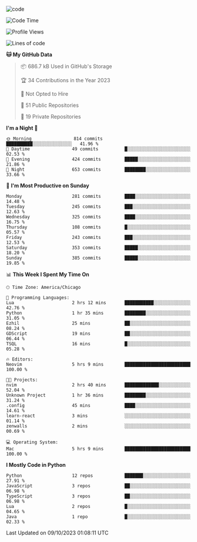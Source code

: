 
<!--
**liuyaanng/liuyaanng** is a ✨ _special_ ✨ repository because its `README.md` (this file) appears on your GitHub profile.

Here are some ideas to get you started:

- 🔭 I’m currently working on ...
- 🌱 I’m currently learning ...
- 👯 I’m looking to collaborate on ...
- 🤔 I’m looking for help with ...
- 💬 Ask me about ...
- 📫 How to reach me: ...
- 😄 Pronouns: ...
- ⚡ Fun fact: ...
-->


![code](https://cdn.jsdelivr.net/gh/liuyaanng/liuyaanng@1.0/code.gif) 

<!--START_SECTION:waka-->
![Code Time](http://img.shields.io/badge/Code%20Time-254%20hrs%2049%20mins-blue)

![Profile Views](http://img.shields.io/badge/Profile%20Views-7-blue)

![Lines of code](https://img.shields.io/badge/From%20Hello%20World%20I%27ve%20Written-14.4%20million%20lines%20of%20code-blue)

**🐱 My GitHub Data** 

> 📦 686.7 kB Used in GitHub's Storage 
 > 
> 🏆 34 Contributions in the Year 2023
 > 
> 🚫 Not Opted to Hire
 > 
> 📜 51 Public Repositories 
 > 
> 🔑 19 Private Repositories 
 > 
**I'm a Night 🦉** 

```text
🌞 Morning                814 commits         ██████████░░░░░░░░░░░░░░░   41.96 % 
🌆 Daytime                49 commits          █░░░░░░░░░░░░░░░░░░░░░░░░   02.53 % 
🌃 Evening                424 commits         █████░░░░░░░░░░░░░░░░░░░░   21.86 % 
🌙 Night                  653 commits         ████████░░░░░░░░░░░░░░░░░   33.66 % 
```
📅 **I'm Most Productive on Sunday** 

```text
Monday                   281 commits         ████░░░░░░░░░░░░░░░░░░░░░   14.48 % 
Tuesday                  245 commits         ███░░░░░░░░░░░░░░░░░░░░░░   12.63 % 
Wednesday                325 commits         ████░░░░░░░░░░░░░░░░░░░░░   16.75 % 
Thursday                 108 commits         █░░░░░░░░░░░░░░░░░░░░░░░░   05.57 % 
Friday                   243 commits         ███░░░░░░░░░░░░░░░░░░░░░░   12.53 % 
Saturday                 353 commits         █████░░░░░░░░░░░░░░░░░░░░   18.20 % 
Sunday                   385 commits         █████░░░░░░░░░░░░░░░░░░░░   19.85 % 
```


📊 **This Week I Spent My Time On** 

```text
🕑︎ Time Zone: America/Chicago

💬 Programming Languages: 
Lua                      2 hrs 12 mins       ███████████░░░░░░░░░░░░░░   42.76 % 
Python                   1 hr 35 mins        ████████░░░░░░░░░░░░░░░░░   31.05 % 
Ezhil                    25 mins             ██░░░░░░░░░░░░░░░░░░░░░░░   08.24 % 
GDScript                 19 mins             ██░░░░░░░░░░░░░░░░░░░░░░░   06.44 % 
TSQL                     16 mins             █░░░░░░░░░░░░░░░░░░░░░░░░   05.28 % 

🔥 Editors: 
Neovim                   5 hrs 9 mins        █████████████████████████   100.00 % 

🐱‍💻 Projects: 
nvim                     2 hrs 40 mins       █████████████░░░░░░░░░░░░   52.04 % 
Unknown Project          1 hr 36 mins        ████████░░░░░░░░░░░░░░░░░   31.24 % 
.config                  45 mins             ████░░░░░░░░░░░░░░░░░░░░░   14.61 % 
learn-react              3 mins              ░░░░░░░░░░░░░░░░░░░░░░░░░   01.14 % 
zenwalls                 2 mins              ░░░░░░░░░░░░░░░░░░░░░░░░░   00.69 % 

💻 Operating System: 
Mac                      5 hrs 9 mins        █████████████████████████   100.00 % 
```

**I Mostly Code in Python** 

```text
Python                   12 repos            ███████░░░░░░░░░░░░░░░░░░   27.91 % 
JavaScript               3 repos             ██░░░░░░░░░░░░░░░░░░░░░░░   06.98 % 
TypeScript               3 repos             ██░░░░░░░░░░░░░░░░░░░░░░░   06.98 % 
Lua                      2 repos             █░░░░░░░░░░░░░░░░░░░░░░░░   04.65 % 
Java                     1 repo              █░░░░░░░░░░░░░░░░░░░░░░░░   02.33 % 
```




 Last Updated on 09/10/2023 01:08:11 UTC
<!--END_SECTION:waka-->
